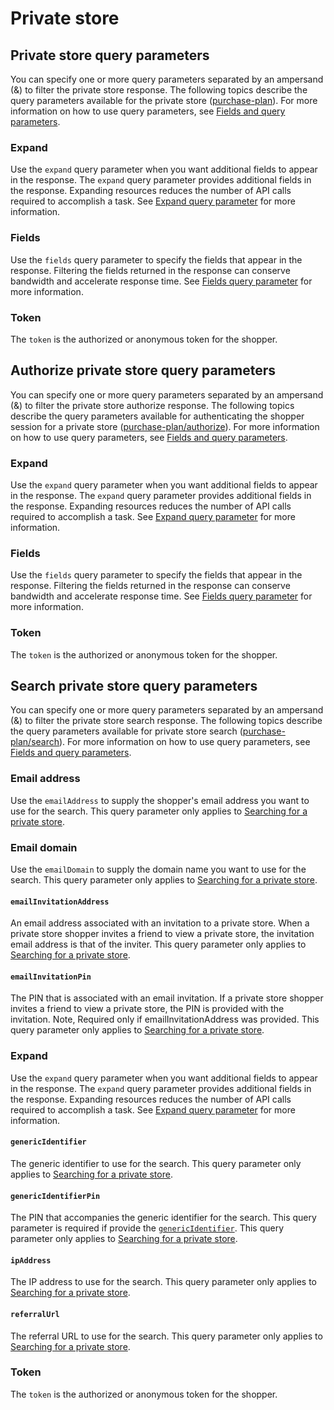 # Private store

## Private store query parameters

You can specify one or more query parameters separated by an ampersand (&) to filter the private store response. The following topics describe the query parameters available for the private store ([purchase-plan](https://www.digitalriver.com/docs/commerce-shopper-api/#tag/Purchase-Plan/paths/\~1v1\~1shoppers\~1me\~1purchase-plan/get)). For more information on how to use query parameters, see [Fields and query parameters](../common-shoppers-and-admin-apis-reference/fields-and-expand-query-parameters.md).

### Expand

Use the `expand` query parameter when you want additional fields to appear in the response. The `expand` query parameter provides additional fields in the response. Expanding resources reduces the number of API calls required to accomplish a task. See [Expand query parameter](../common-shoppers-and-admin-apis-reference/fields-and-expand-query-parameters.md#expand-query-parameter) for more information.

### Fields

Use the `fields` query parameter to specify the fields that appear in the response. Filtering the fields returned in the response can conserve bandwidth and accelerate response time. See [Fields query parameter](../common-shoppers-and-admin-apis-reference/fields-and-expand-query-parameters.md#fields-query-parameter) for more information.

### Token

The `token` is the authorized or anonymous token for the shopper.

## Authorize private store query parameters

You can specify one or more query parameters separated by an ampersand (&) to filter the private store authorize response. The following topics describe the query parameters available for authenticating the shopper session for a private store ([purchase-plan/authorize](https://www.digitalriver.com/docs/commerce-shopper-api/#tag/Purchase-Plan-Authorize/paths/\~1v1\~1shoppers\~1me\~1purchase-plan\~1authorize/post)). For more information on how to use query parameters, see [Fields and query parameters](../common-shoppers-and-admin-apis-reference/fields-and-expand-query-parameters.md).

### Expand

Use the `expand` query parameter when you want additional fields to appear in the response. The `expand` query parameter provides additional fields in the response. Expanding resources reduces the number of API calls required to accomplish a task. See [Expand query parameter](../common-shoppers-and-admin-apis-reference/fields-and-expand-query-parameters.md#expand-query-parameter) for more information.

### Fields

Use the `fields` query parameter to specify the fields that appear in the response. Filtering the fields returned in the response can conserve bandwidth and accelerate response time. See [Fields query parameter](../common-shoppers-and-admin-apis-reference/fields-and-expand-query-parameters.md#fields-query-parameter) for more information.

### Token

The `token` is the authorized or anonymous token for the shopper.

## Search private store query parameters

You can specify one or more query parameters separated by an ampersand (&) to filter the private store search response. The following topics describe the query parameters available for private store search ([purchase-plan/search](https://www.digitalriver.com/docs/commerce-shopper-api/#tag/Purchase-Plan-Search)). For more information on how to use query parameters, see [Fields and query parameters](../common-shoppers-and-admin-apis-reference/fields-and-expand-query-parameters.md).

### Email address

Use the `emailAddress` to supply the shopper's email address you want to use for the search. This query parameter only applies to [Searching for a private store](private-store.md#searching-for-a-private-store).

### Email domain

Use the `emailDomain` to supply the domain name you want to use for the search. This query parameter only applies to [Searching for a private store](private-store.md#searching-for-a-private-store).

#### `emailInvitationAddress`

An email address associated with an invitation to a private store. When a private store shopper invites a friend to view a private store, the invitation email address is that of the inviter. This query parameter only applies to [Searching for a private store](private-store.md#searching-for-a-private-store).

#### `emailInvitationPin`

The PIN that is associated with an email invitation. If a private store shopper invites a friend to view a private store, the PIN is provided with the invitation. Note, Required only if emailInvitationAddress was provided. This query parameter only applies to [Searching for a private store](private-store.md#searching-for-a-private-store).

### Expand

Use the `expand` query parameter when you want additional fields to appear in the response. The `expand` query parameter provides additional fields in the response. Expanding resources reduces the number of API calls required to accomplish a task. See [Expand query parameter](../common-shoppers-and-admin-apis-reference/fields-and-expand-query-parameters.md#expand-query-parameter) for more information.

#### `genericIdentifier`

The generic identifier to use for the search. This query parameter only applies to [Searching for a private store](private-store.md#searching-for-a-private-store).

#### `genericIdentifierPin`

The PIN that accompanies the generic identifier for the search. This query parameter is required if provide the [`genericIdentifier`](private-store.md#genericidentifier). This query parameter only applies to [Searching for a private store](private-store.md#searching-for-a-private-store).

#### `ipAddress`

The IP address to use for the search. This query parameter only applies to [Searching for a private store](private-store.md#searching-for-a-private-store).

#### `referralUrl`

The referral URL to use for the search. This query parameter only applies to [Searching for a private store](private-store.md#searching-for-a-private-store).

### Token

The `token` is the authorized or anonymous token for the shopper.
